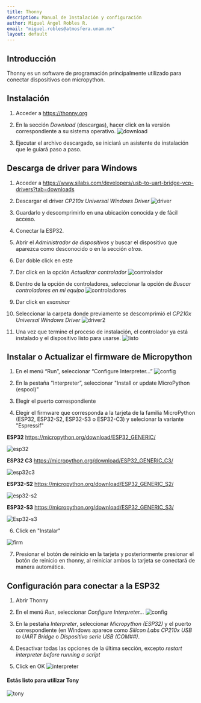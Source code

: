 ```yaml
---
title: Thonny
description: Manual de Instalación y configuración
author: Miguel Ángel Robles R.
email: "miguel.robles@atmosfera.unam.mx"
layout: default
---
```


## Introducción
Thonny es un software de programación principalmente utilizado para conectar dispositivos con micropython.

## Instalación
1. Acceder a <https://thonny.org>

2. En la sección *Download* (descargas), hacer click en la versión correspondiente a su sistema operativo.
![download](/assets/img/download.png)

3. Ejecutar el archivo descargado, se iniciará un asistente de instalación que le guiará paso a paso. 


## Descarga de driver para Windows 

1. Acceder a <https://www.silabs.com/developers/usb-to-uart-bridge-vcp-drivers?tab=downloads>

2. Descargar el driver *CP210x Universal Windows Driver*
![driver](/assets/img/driver.png)

3. Guardarlo y descomprimirlo en una ubicación conocida y de fácil acceso.

4. Conectar la ESP32.

5. Abrir el *Administrador de dispositivos* y buscar el dispositivo que aparezca como desconocido o en la sección *otros*.

6. Dar doble click en este

7. Dar click en la opción *Actualizar controlador*
![controlador](/assets/img/controlador.png)

8. Dentro de la opción de controladores, seleccionar la opción de *Buscar controladores en mi equipo*
![controladores](/assets/img/controladores.png)

9. Dar click en *examinar*

10. Seleccionar la carpeta donde previamente se descomprimió el *CP210x Universal Windows Driver*
![driver2](/assets/img/driver2.png)

11. Una vez que termine el proceso de instalación, el controlador ya está instalado y el dispositivo listo para usarse.
![listo](/assets/img/listo.png)

## Instalar o Actualizar el firmware de Micropython

1. En el menú “Run”, seleccionar “Configure Interpreter...”
![config](/assets/img/config.png)

2. En la pestaña “Interpreter”, seleccionar "Install or update MicroPython (espool)"
3. Elegir el puerto correspondiente
4. Elegir el firmware que corresponda a la tarjeta de la familia MicroPython (ESP32, ESP32-S2, ESP32-S3 o ESP32-C3) y selecionar la variante "Espressif"

**ESP32** https://micropython.org/download/ESP32_GENERIC/

![esp32](assets/img/esp32.jpg)

**ESP32 C3** https://micropython.org/download/ESP32_GENERIC_C3/

![esp32c3](assets/img/esp32c3.jpg)

**ESP32-S2** https://micropython.org/download/ESP32_GENERIC_S2/

![esp32-s2](assets/img/esp32-s2.png)

**ESP32-S3** https://micropython.org/download/ESP32_GENERIC_S3/

![Esp32-s3](assets/img/Esp32-s3.jpeg)


6. Click en "Instalar"
   
![firm](/assets/img/firm.png)

7. Presionar el botón de reinicio en la tarjeta y posteriormente presionar el botón de reinicio en thonny, al reiniciar ambos la tarjeta se conectará de manera automática.  

## Configuración para conectar a la ESP32
1. Abrir Thonny

2. En el menú *Run*, seleccionar *Configure Interpreter...*
![config](/assets/img/config.png)

3. En la pestaña *Interpreter*, seleccionar *Micropython (ESP32)* y el puerto correspondiente (en Windows aparece como *Silicon Labs CP210x USB to UART Bridge* o *Dispositivo serie USB (COM##)*.

4. Desactivar todas las opciones de la última sección, excepto *restart interpreter before running a script*

5. Click en OK
![interpreter](/assets/img/interpreter.png)

#### Estás listo para utilizar Tony
![tony](/assets/img/tony.png)
